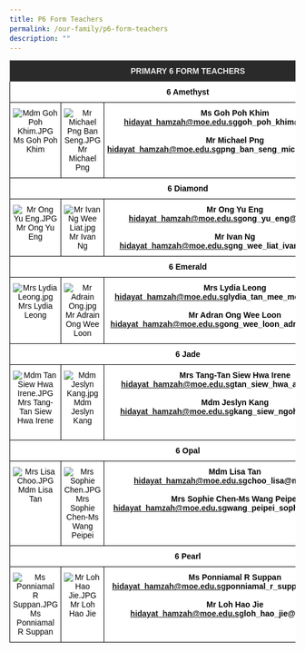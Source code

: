 ```yaml
---
title: P6 Form Teachers
permalink: /our-family/p6-form-teachers
description: ""
---
```

<style type="text/css">
.tg  {border-collapse:collapse;border-spacing:0;}
.tg td{border-color:black;border-style:solid;border-width:1px;font-family:Arial, sans-serif;font-size:14px;
  overflow:hidden;padding:10px 5px;word-break:normal;}
.tg th{border-color:black;border-style:solid;border-width:1px;font-family:Arial, sans-serif;font-size:14px;
  font-weight:normal;overflow:hidden;padding:10px 5px;word-break:normal;}
.tg .tg-fma3{background-color:#FFF;color:#050505;text-align:center;vertical-align:middle}
.tg .tg-8zvm{background-color:#2A2A2A;border-color:inherit;color:#EEE;font-weight:bold;text-align:center;vertical-align:middle}
.tg .tg-qn16{background-color:#FFF;color:#050505;font-weight:bold;text-align:center;vertical-align:top}
.tg .tg-v9jf{background-color:#FFF;color:#050505;text-align:center;vertical-align:top}
</style>
<table class="tg">
<thead>
  <tr>
    <th class="tg-8zvm" colspan="3"><span style="color:#EEE;background-color:#2A2A2A">PRIMARY 6 FORM TEACHERS</span></th>
  </tr>
</thead>
<tbody>
  <tr>
    <td class="tg-qn16" colspan="3"><strong> 6 Amethyst</strong></td>
  </tr>
  <tr>
    <td class="tg-v9jf"><img src="![](/images/Mdm%20Goh%20Poh%20Khim.jpg)" alt="Mdm Goh Poh Khim.JPG" width="193" height="290">Ms Goh Poh Khim<br></td>
    <td class="tg-v9jf"><img src="![](/images/Mr%20Michael%20Png%20Ban%20Seng.jpg)" alt="Mr Michael Png Ban Seng.JPG" width="191" height="288">Mr Michael Png</td>
    <td class="tg-qn16"><strong> Ms Goh Poh Khim</strong><br><a href="mailto:hidayat_hamzah@moe.edu.sg">hidayat_hamzah@moe.edu.sg</a>goh_poh_khim@moe.edu.sg<br><br><strong>Mr Michael Png</strong><br><a href="mailto:hidayat_hamzah@moe.edu.sg">hidayat_hamzah@moe.edu.sg</a>png_ban_seng_michael@moe.edu.sg</td>
  </tr>
  <tr>
    <td class="tg-fma3" colspan="3"><strong>  6 Diamond </strong> </td>
  </tr>
  <tr>
    <td class="tg-v9jf"><img src="![](/images/Mr%20Ong%20Yu%20Eng.jpg)" alt="Mr Ong Yu Eng.JPG" width="194" height="290">Mr Ong Yu Eng<br></td>
    <td class="tg-v9jf"><img src="![](/images/Mr%20Ivan%20Ng%20Wee%20Liatt.jpg)" alt="Mr Ivan Ng Wee Liat.jpg" width="192" height="288">Mr Ivan Ng </td>
    <td class="tg-qn16"><strong>Mr Ong Yu Eng</strong><br><a href="mailto:hidayat_hamzah@moe.edu.sg">hidayat_hamzah@moe.edu.sg</a>ong_yu_eng@moe.edu.sg<br><br><strong>Mr Ivan Ng</strong><br><a href="mailto:hidayat_hamzah@moe.edu.sg">hidayat_hamzah@moe.edu.sg</a>ng_wee_liat_ivan@moe.edu.sg </td>
  </tr>
  <tr>
    <td class="tg-fma3" colspan="3"> <strong> 6 Emerald </strong> </td>
  </tr>
  <tr>
    <td class="tg-v9jf"><img src="![](/images/Mrs%20Lydia%20Leongg.jpg)" alt="Mrs Lydia Leong.jpg" width="194" height="290">Mrs Lydia Leong<br></td>
    <td class="tg-v9jf"><img src="![](/images/Mr%20Adrain%20Ongg.jpg)" alt="Mr Adrain Ong.jpg" width="194" height="291">Mr Adrain Ong Wee Loon </td>
    <td class="tg-qn16"><strong>Mrs Lydia Leong</strong><br><a href="mailto:hidayat_hamzah@moe.edu.sg">hidayat_hamzah@moe.edu.sg</a>lydia_tan_mee_mee@moe.edu.sg<br><br><strong>Mr Adran Ong Wee Loon</strong><br><a href="mailto:hidayat_hamzah@moe.edu.sg">hidayat_hamzah@moe.edu.sg</a>ong_wee_loon_adrain@moe.edu.sg </td>
  </tr>
  <tr>
    <td class="tg-fma3" colspan="3"> <strong> 6 Jade </strong> </td>
  </tr>
  <tr>
    <td class="tg-v9jf"><img src="![](/images/Mdm%20Tan%20Siew%20Hwa%20Irene.jpg)" alt="Mdm Tan Siew Hwa Irene.JPG" width="193" height="288">Mrs Tang-Tan Siew Hwa Irene</td>
    <td class="tg-v9jf"><img src="![](/images/Mdm%20Jeslyn%20Kang.jpg)" alt="Mdm Jeslyn Kang.jpg" width="193" height="288">Mdm Jeslyn Kang <br><br></td>
    <td class="tg-qn16"><strong>Mrs Tang-Tan Siew Hwa Irene</strong><br><a href="mailto:hidayat_hamzah@moe.edu.sg">hidayat_hamzah@moe.edu.sg</a>tan_siew_hwa_a@moe.edu.sg<br><br><strong>Mdm Jeslyn Kang</strong><br><a href="mailto:hidayat_hamzah@moe.edu.sg">hidayat_hamzah@moe.edu.sg</a>kang_siew_ngoh@moe.edu.sg </td>
  </tr>
  <tr>
    <td class="tg-fma3" colspan="3"><strong>  6 Opal </strong> </td>
  </tr>
  <tr>
    <td class="tg-v9jf"><img src="![](/images/Mrs%20Lisa%20Choo.jpg)" alt="Mrs Lisa Choo.JPG" width="194">Mdm Lisa Tan<br><br></td>
    <td class="tg-v9jf"><img src="![](/images/Mrs%20Sophie%20Chenn.jpg)" alt="Mrs Sophie Chen.JPG" width="194">Mrs Sophie Chen-Ms Wang Peipei </td>
    <td class="tg-qn16"><strong>Mdm Lisa Tan</strong><br><a href="mailto:hidayat_hamzah@moe.edu.sg">hidayat_hamzah@moe.edu.sg</a>choo_lisa@moe.edu.sg<br><br><strong>Mrs Sophie Chen-Ms Wang Peipei</strong><br><a href="mailto:hidayat_hamzah@moe.edu.sg">hidayat_hamzah@moe.edu.sg</a>wang_peipei_sophie@moe.edu.sg </td>
  </tr>
  <tr>
    <td class="tg-fma3" colspan="3"> <strong>  6 Pearl </strong></td>
  </tr>
  <tr>
    <td class="tg-v9jf"><img src="![](/images/Ms%20Ponniamal%20R%20Suppan.jpg)" alt="Ms Ponniamal R Suppan.JPG" width="194">Ms Ponniamal R Suppan<br></td>
    <td class="tg-v9jf"><img src="![](/images/Mr%20Loh%20Hao%20Jie.jpg)" alt="Mr Loh Hao Jie.JPG" width="194">Mr Loh Hao Jie </td>
    <td class="tg-qn16"><strong>Ms Ponniamal R Suppan</strong><br><a href="mailto:hidayat_hamzah@moe.edu.sg">hidayat_hamzah@moe.edu.sg</a>ponniamal_r_suppan@moe.edu.sg<br><br><strong>Mr Loh Hao Jie</strong><br><a href="mailto:hidayat_hamzah@moe.edu.sg">hidayat_hamzah@moe.edu.sg</a>loh_hao_jie@moe.edu.sg<br><br></td>
  </tr>
</tbody>
</table>
